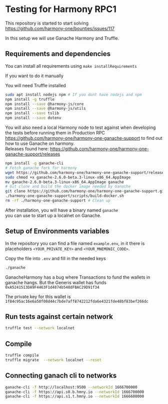 # Testing for Harmony RPC1
This repository is started to start solving  
https://github.com/harmony-one/bounties/issues/117

In this setup we will use Ganache Harmony and Truffle.


## Requirements and dependencies
You can install all requirements using `make installRequirements`

If you want to do it manually 

You will need Truffle installed
```bash
sudo apt install nodejs npm # If you dont have nodejs and npm
npm install -g truffle
npm install --save @harmony-js/core
npm install --save @harmony-js/utils
npm install --save tslib
npm install --save dotenv
```

You will also need a local Harmony node to test against when developing the tests before running them in Production RPC  
https://github.com/harmony-one/harmony-one-ganache-support to find out how to use Ganache on harmony.  
Releases found here: https://github.com/harmony-one/harmony-one-ganache-support/releases

```bash
npm install -g ganache-cli
# Fetch ganache fork for harmony
wget https://github.com/harmony-one/harmony-one-ganache-support/releases/download/ganache-harmony-one-2.6.0-beta.3/ganache-2.6.0-beta.3-linux-x86_64.AppImage
sudo chmod +x ganache-2.6.0-beta.3-linux-x86_64.AppImage
mv ganache-2.6.0-beta.3-linux-x86_64.AppImage ganache
# Git clone and build the docker image needed by Ganache
git clone https://github.com/harmony-one/harmony-one-ganache-support.git
./harmony-one-ganache-support/scripts/build-docker.sh
rm -rf ./harmony-one-ganache-support # Clean up
```

After installation, you will have a binary named `ganache`  
you can use to start up a localnet on Ganache.  

## Setup of Environments variables
In the repository you can find a file named `example.env`, in it 
there is placeholders `<YOUR_PRIVATE_KEY>` and `<YOUR_MNEMONIC_CODE>`.  

Copy the file into `.env` and fill in the needed keys  


```bash
./ganache
```

GanacheHarmony has a bug where Transactions to fund the wallets in ganache hangs.
But the Generis wallet has funds  
`0xA5241513DA9F4463F1d4874b548dFBAC29D91f34`  

The private key for this wallet is 
`1f84c95ac16e6a50f08d44c7bde7aff8742212fda6e4321fde48bf83bef266dc`
## Run tests against certain network
```bash
truffle test --network localnet
```

## Compile
```bash
truffle compile 
truffle migrate  --network localnet --reset
```

## Connecting ganach cli to networks
```bash
ganache-cli -f http://localhost:9500 --networkId 1666700000
ganache-cli -f https://api.s0.b.hmny.io --networkId 1666700000
ganache-cli -f https://api.s1.t.hmny.io --networkId 1666600000
```